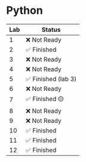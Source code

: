 # Python

| Lab  | Status           |
|------|------------------|
| 1    | ❌ Not Ready        |
| 2    | ✅ Finished         |
| 3    | ❌ Not Ready        |
| 4    | ❌ Not Ready        |
| 5    | ✅ Finished (lab 3) |
| 6    | ❌ Not Ready        |
| 7    | ✅ Finished 🟡        |
| 8    | ❌ Not Ready        |
| 9    | ❌ Not Ready        |
| 10   | ✅ Finished         |
| 11   | ✅ Finished         |
| 12   | ✅ Finished         |

